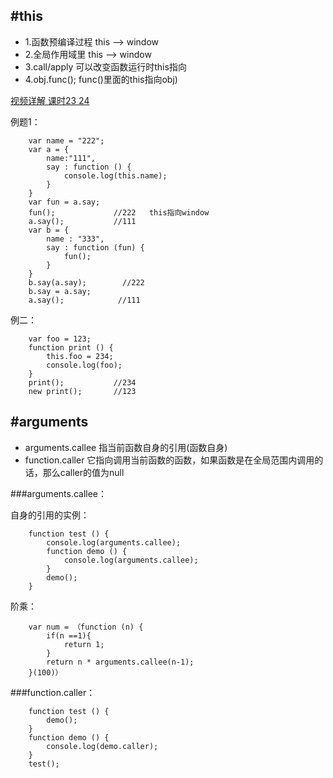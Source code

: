 #this
-----

- 1.函数预编译过程 this —> window
- 2.全局作用域里 this —> window
- 3.call/apply 可以改变函数运行时this指向
- 4.obj.func();   func()里面的this指向obj)

[视频详解 课时23 24](https://study.163.com/course/introduction/1004170004.htm)

例题1：

    	var name = "222";
    	var a = {
    		name:"111",
    		say : function () {
    			console.log(this.name);
    		}
    	}
    	var fun = a.say;         
    	fun();             //222   this指向window
    	a.say();           //111
    	var b = {
    		name : "333",
    		say : function (fun) { 
    			fun();     
    		}
    	}
    	b.say(a.say);        //222
    	b.say = a.say;
    	a.say();            //111

例二：

		var foo = 123;
		function print () {
			this.foo = 234;
			console.log(foo);
		}
		print();           //234
		new print();       //123






#arguments
-----

- arguments.callee    指当前函数自身的引用(函数自身)
- function.caller   它指向调用当前函数的函数，如果函数是在全局范围内调用的话，那么caller的值为null


###arguments.callee：

自身的引用的实例：

    	function test () {
    		console.log(arguments.callee);
    		function demo () {
    			console.log(arguments.callee);
    		}
    		demo();
    	}

阶乘：

		var num = （function (n) {
			if(n ==1){
		    	return 1;
			}
			return n * arguments.callee(n-1);
		}(100)）


###function.caller：

    	function test () {
    		demo();
    	}    
    	function demo () {
    		console.log(demo.caller);
    	}
    	test();